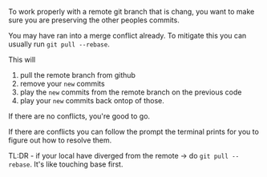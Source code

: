 To work properly with a remote git branch that is chang,
you want to make sure you are preserving the other peoples commits.

You may have ran into a merge conflict already. To mitigate this you can usually
run `git pull --rebase`.

This will
1) pull the remote branch from github
2) remove your `new` commits
3) play the `new` commits from the remote branch on the previous code
4) play your `new` commits back ontop of those.

If there are no conflicts, you're good to go.

If there are conflicts you can follow the prompt the
terminal prints for you to figure out how to resolve them.

TL:DR - if your local have diverged from the remote -> do `git pull --rebase`.
It's like touching base first.

